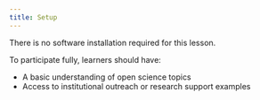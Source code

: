 ```yaml
---
title: Setup
---
```


There is no software installation required for this lesson.

To participate fully, learners should have:
- A basic understanding of open science topics
- Access to institutional outreach or research support examples
